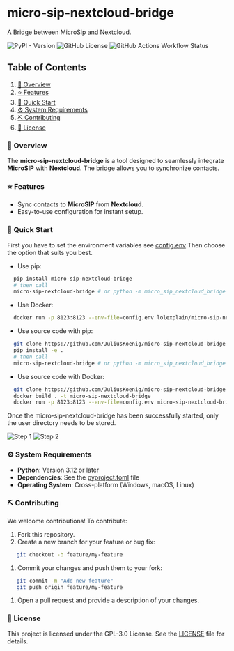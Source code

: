 # micro-sip-nextcloud-bridge
A Bridge between MicroSip and Nextcloud.

![PyPI - Version](https://img.shields.io/pypi/v/micro-sip-nextcloud-bridge)
![GitHub License](https://img.shields.io/github/license/JuliusKoenig/micro-sip-nextcloud-bridge)
![GitHub Actions Workflow Status](https://img.shields.io/github/actions/workflow/status/JuliusKoenig/micro-sip-nextcloud-bridge/build_and_publish.yml)

## Table of Contents
1. [:pushpin: Overview](#overview) 
2. [:star: Features ](#features) 
3. [:rocket: Quick Start](#quick-start) 
5. [:gear: System Requirements ](#system-requirements)
6. [:pick: Contributing](#contributing)
7. [:page_facing_up: License](#license)

### :pushpin: Overview
The **micro-sip-nextcloud-bridge** is a tool designed to seamlessly integrate **MicroSIP** with **Nextcloud**. The bridge allows you to synchronize contacts.

### :star: Features
- Sync contacts to **MicroSIP** from **Nextcloud**.
- Easy-to-use configuration for instant setup.

### :rocket: Quick Start
First you have to set the environment variables see [config.env](config.env)
Then choose the option that suits you best.
* Use pip:
``` bash
  pip install micro-sip-nextcloud-bridge
  # then call
  micro-sip-nextcloud-bridge # or python -m micro_sip_nextcloud_bridge
```
* Use Docker:
``` bash
  docker run -p 8123:8123 --env-file=config.env lolexplain/micro-sip-nextcloud-bridge
```
* Use source code with pip:
``` bash
  git clone https://github.com/JuliusKoenig/micro-sip-nextcloud-bridge.git
  pip install -e .
  # then call
  micro-sip-nextcloud-bridge # or python -m micro_sip_nextcloud_bridge
```
* Use source code with Docker:
``` bash
  git clone https://github.com/JuliusKoenig/micro-sip-nextcloud-bridge.git
  docker build . -t micro-sip-nextcloud-bridge
  docker run -p 8123:8123 --env-file=config.env micro-sip-nextcloud-bridge
```
Once the micro-sip-nextcloud-bridge has been successfully started, only the user directory needs to be stored.

![Step 1](docs/step1.png)
![Step 2](docs/step2.png)

### :gear: System Requirements
- **Python**: Version 3.12 or later
- **Dependencies**: See the [pyproject.toml](pyproject.toml) file
- **Operating System**: Cross-platform (Windows, macOS, Linux)

### :pick: Contributing
We welcome contributions! To contribute:
1. Fork this repository.
2. Create a new branch for your feature or bug fix:
``` bash
   git checkout -b feature/my-feature
```
1. Commit your changes and push them to your fork:
``` bash
   git commit -m "Add new feature"
   git push origin feature/my-feature
```
1. Open a pull request and provide a description of your changes.

### :page_facing_up: License
This project is licensed under the GPL-3.0 License. See the [LICENSE](LICENSE) file for details.
